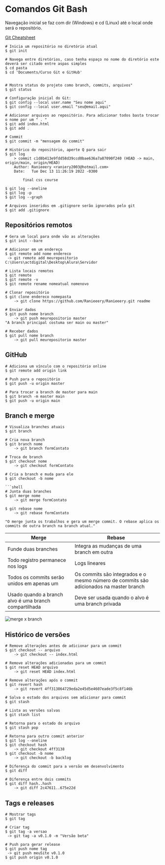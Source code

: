# Comandos Git Bash

Navegação inicial se faz com dir (Windows) e cd (Linux) até o local onde será o repositório.

[Git Cheatsheet](https://devhints.io/git-log)

```shell
# Inicia um repositório no diretório atual
$ git init

# Navega entre diretórios, caso tenha espaço no nome do diretório este deverá ser citado entre aspas simples
$ cd pasta
$ cd 'Documents/Curso Git e GitHub' 


# Mostra status do projeto como branch, commits, arquivos"
$ git status

# Configuração inicial do Git:
$ git config --local user.name "Seu nome aqui"
$ git config --local user.email "seu@email.aqui"

# Adicionar arquivos ao repositório. Para adicionar todos basta trocar o nome por um " . "
$ git add index.html
$ git add .

# Commit
$ git commit -m "mensagem do commit"

# Histórico do repositório, aperte Q para sair
$ git log
    > commit c1d8b413e9fdd58d39ccd0bae636a7a87090f240 (HEAD -> main, origin/main, origin/HEAD)
    Author: Ranieeery <raniery2003@hotmail.com>
    Date:   Tue Dec 13 11:26:19 2022 -0300

        final css course

$ git log --oneline
$ git log -p
$ git log --graph

# Arquivos inseridos em .gitignore serão ignorados pelo git
$ git add .gitignore
```

## Repositórios remotos

```shell
# Gera um local para onde vão as alterações
$ git init --bare

# Adicionar em um endereço
$ git remote add nome endereco
 -> git remote add meurepositorio C:\Users\actdigital\Desktop\Alura\Servidor

# Lista locais remotos
$ git remote
$ git remote -v
$ git remote rename nomeatual nomenovo

# Clonar repositório
$ git clone endereco nomepasta
    -> git clone https://github.com/Ranieeery/Ranieeery.git readme 

# Enviar dados
$ git push nome branch
    -> git push meurepositorio master    
"A branch principal costuma ser main ou master"

# Receber dados
$ git pull nome branch
    -> git pull meurepositorio master
```

## GitHub

```shell
# Adiciona um vínculo com o repositório online
$ git remote add origin link

# Push para o repositório
$ git push -u origin master

# Para trocar a branch de master para main
$ git branch -m master main
$ git push -u origin main

```

## Branch e merge

```shell
# Visualiza branches atuais
$ git branch

# Cria nova branch
$ git branch nome
    -> git branch formContato

# Troca de branch
$ git checkout nome
    -> git checkout formContato

# Cria a branch e muda para ele
$ git checkout -b nome

```shell
# Junta duas branches
$ git merge nome
    -> git merge formContato 

$ git rebase nome
    -> git rebase formContato

"O merge junta os trabalhos e gera um merge commit. O rebase aplica os commits de outra branch na branch atual."
```

| Merge | Rebase |
| --- | --- |
| Funde duas branches | Integra as mudanças de uma branch em outra |
| Todo registro permanece nos logs | Logs lineares |
| Todos os commits serão unidos em apenas um | Os commits são integrados e o mesmo número de commits são adicionados na master branch |
| Usado quando a branch alvo é uma branch compartilhada | Deve ser usada quando o alvo é uma branch privada |

![merge x branch](https://d1jnx9ba8s6j9r.cloudfront.net/blog/wp-content/uploads/2022/01/fig13.png)

## Histórico de versões

```shell
# Remove alterações antes de adicionar para um commit
$ git checkout -- arquivo
    -> git checkout -- index.html

# Remove alterações adicionadas para um commit
$ git reset HEAD arquivo
    -> git reset HEAD index.html

# Remove alterações após o commit
$ git revert hash
    -> git revert 4ff313864729eda2e45d5e4607eade3f5c8f146b

# Salva o estado dos arquivos sem adicionar para commit
$ git stash

# Lista as versões salvas
$ git stash list

# Retorna para o estado do arquivo
$ git stash pop
    
# Retorna para outro commit anterior
$ git log --oneline
$ git checkout hash
    -> git checkout 4ff3138
$ git checkout -b nome
    -> git checkout -b backlog  

# Diferença do commit para a versão em desenvolvimento
$ git diff

# Diferença entre dois commits
$ git diff hash..hash
    -> git diff 2c47611..675e22d
```

## Tags e releases

```shell
# Mostrar tags
$ git tag

# Criar tag
$ git tag -a versao
 -> git tag -a v0.1.0 -m "Versão beta"

# Push para gerar release
$ git push nome tag
 -> git push meuSite v0.1.0
$ git push origin v0.1.0
```
